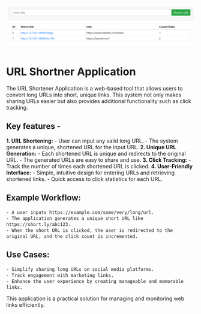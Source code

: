 ![Alt text](url-shortener.PNG)

# URL Shortner Application

The URL Shortener Application is a web-based tool that allows users to convert long URLs into short, unique links. This system not only makes sharing URLs easier but also provides additional functionality such as click tracking.

## Key features - 
**1. URL Shortening:**
    - User can input any valid long URL.
    - The system generates a unique, shortened URL for the input URL.
**2. Unique URL Generation:**
    - Each shortened URL is unique and redirects to the original URL. 
    - The generated URLs are easy to share and use. 
**3. Click Tracking:** 
    - Track the number of times each shortened URL is clicked. 
**4. User-Friendly Interface:**
    - Simple, intuitive design for entering URLs and retrieving shortened links. 
    - Quick access to click statistics for each URL.

## Example Workflow:
    - A user inputs https://example.com/some/very/long/url.
    - The application generates a unique short URL like https://short.ly/abc123.
    - When the short URL is clicked, the user is redirected to the original URL, and the click count is incremented.

## Use Cases: 
    - Simplify sharing long URLs on social media platforms.
    - Track engagement with marketing links.
    - Enhance the user experience by creating manageable and memorable links.

This application is a practical solution for managing and monitoring web links efficiently.

